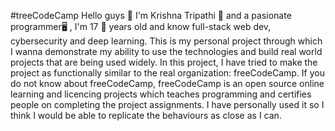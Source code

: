 #treeCodeCamp
Hello guys 👾
I'm Krishna Tripathi 🧙 and a pasionate programmer🖥️ , I'm 17 👦 years old and know full-stack web dev, cybersecurity and deep learning.
This is my personal project through which I wanna demonstrate my ability to use the technologies and build real world projects that are being used widely.
In this project, I have tried to make the project as functionally similar to the real organization: freeCodeCamp.
If you do not know about freeCodeCamp, freeCodeCamp is an open source online learning and licencing projects which teaches programming and certifies people on 
completing the project assignments. I have personally used it so I think I would be able to replicate the behaviours as close as I can. 

